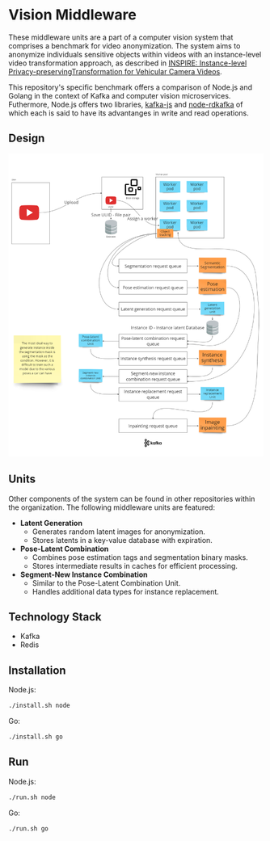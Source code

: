 # Vision Middleware

These middleware units are a part of a computer vision system that comprises a benchmark for video anonymization. The system aims to anonymize individuals sensitive objects within videos with an instance-level video transformation approach, as described in [INSPIRE: Instance-level Privacy-preservingTransformation for Vehicular Camera Videos](https://ieeexplore.ieee.org/document/10230162).

This repository's specific benchmark offers a comparison of Node.js and Golang in the context of Kafka and computer vision microservices. Futhermore, Node.js offers two libraries, [kafka-js](https://github.com/tulios/kafkajs) and [node-rdkafka](https://github.com/Blizzard/node-rdkafka) of which each is said to have its advantanges in write and read operations.

## Design
![Image](doc/design.png)


## Units

Other components of the system can be found in other repositories within the organization. The following middleware units are featured:

* **Latent Generation**
    - Generates random latent images for anonymization.
    - Stores latents in a key-value database with expiration.
* **Pose-Latent Combination**
    - Combines pose estimation tags and segmentation binary masks.
    - Stores intermediate results in caches for efficient processing.
* **Segment-New Instance Combination**
    - Similar to the Pose-Latent Combination Unit.
    - Handles additional data types for instance replacement.


## Technology Stack
- Kafka
- Redis 

## Installation

Node.js:

```bash
./install.sh node
```

Go:

```bash
./install.sh go
```

## Run

Node.js:

```bash
./run.sh node
```

Go:

```bash
./run.sh go
```